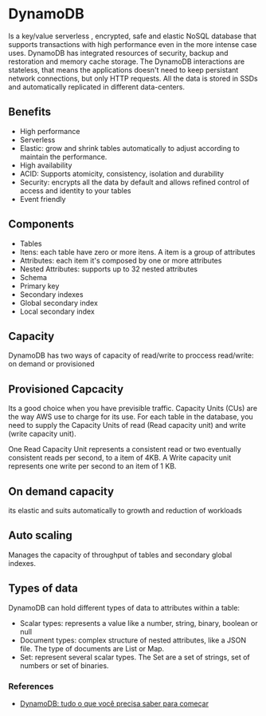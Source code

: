 # DynamoDB

Is a key/value serverless , encrypted, safe and elastic NoSQL database that supports transactions with high performance even in the more intense case uses.
DynamoDB has integrated resources of security, backup and restoration and memory cache storage.
The DynamoDB interactions are stateless, that means the applications doesn't need to keep persistant network connections, but only HTTP requests.
All the data is stored in SSDs and automatically replicated in different data-centers.

## Benefits
* High performance
* Serverless
* Elastic: grow and shrink tables automatically to adjust according to maintain the performance.
* High availability
* ACID: Supports atomicity, consistency, isolation and durability
* Security: encrypts all the data by default and allows refined control of access and identity to your tables
* Event friendly

## Components

* Tables
* Itens: each table have zero or more itens. A item is a group of attributes
* Attributes: each item it's composed by one or more attributes
* Nested Attributes: supports up to 32 nested attributes
* Schema
* Primary key
* Secondary indexes
* Global secondary index
* Local secondary index

## Capacity
DynamoDB has two ways of capacity of read/write to proccess read/write: on demand or provisioned

## Provisioned Capcacity
Its a good choice when you have previsible traffic.
Capacity Units (CUs) are the way AWS use to charge for its use. For each table in the database, you need to supply the Capacity Units of read (Read capacity unit) and write (write capacity unit).

One Read Capacity Unit represents a consistent read or two eventually consistent reads per second, to a item of 4KB.
A Write capacity unit represents one write per second to an item of 1 KB.

## On demand capacity

its elastic and suits automatically to growth and reduction of workloads

## Auto scaling
Manages the capacity of throughput of tables and secondary global indexes.

## Types of data
DynamoDB can hold different types of data to attributes within a table:
* Scalar types: represents a value like a number, string, binary, boolean or null
* Document types: complex structure of nested attributes, like a JSON file. The type of documents are List or Map.
* Set: represent several scalar types. The Set are a set of strings, set of numbers or set of binaries.

### References
- [DynamoDB: tudo o que você precisa saber para começar](https://blog.andrefaria.com/dynamodb-tudo-o-que-voce-precisa-saber-para-comecar)
